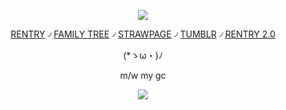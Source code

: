 <div align="center">

![](https://64.media.tumblr.com/e27aebf411801f79d57ae05631bfcf61/74c3cd86a32bc741-8a/s2048x3072/941dad16f631ef723001df1a580f8119050b8329.pnj)

[RENTRY](https://rentry.co/GRIMCASPER-) ৴ [FAMILY TREE](https://rentry.co/HoHfamilytree) ৴ [STRAWPAGE](https://argentilover.straw.page) ৴ [TUMBLR](https://www.tumblr.com/phaexie) ৴ [RENTRY 2.0](https://rentry.co/DEVIOUS-COOKIES)


 (*ゝω・)ﾉ

m/w   my   gc

![](https://files.catbox.moe/qfllvu.png)

